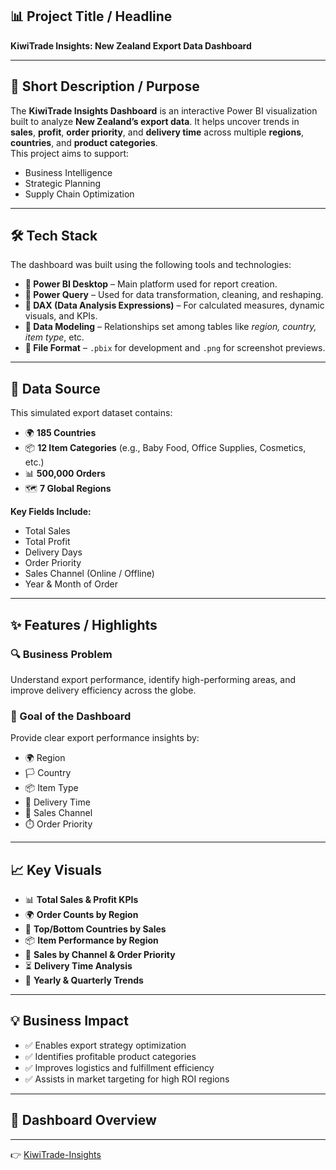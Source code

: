 ## 📊 Project Title / Headline  
**KiwiTrade Insights: New Zealand Export Data Dashboard**

---

## 📌 Short Description / Purpose  
The **KiwiTrade Insights Dashboard** is an interactive Power BI visualization built to analyze **New Zealand’s export data**. It helps uncover trends in **sales**, **profit**, **order priority**, and **delivery time** across multiple **regions**, **countries**, and **product categories**.  
This project aims to support:
- Business Intelligence  
- Strategic Planning  
- Supply Chain Optimization  

---

## 🛠️ Tech Stack  
The dashboard was built using the following tools and technologies:

- **🔹 Power BI Desktop** – Main platform used for report creation.  
- **🔹 Power Query** – Used for data transformation, cleaning, and reshaping.  
- **🔹 DAX (Data Analysis Expressions)** – For calculated measures, dynamic visuals, and KPIs.  
- **🔹 Data Modeling** – Relationships set among tables like *region, country, item type*, etc.  
- **🔹 File Format** – `.pbix` for development and `.png` for screenshot previews.  

---

## 📂 Data Source  
This simulated export dataset contains:

- 🌍 **185 Countries**  
- 📦 **12 Item Categories** (e.g., Baby Food, Office Supplies, Cosmetics, etc.)  
- 📊 **500,000 Orders**  
- 🗺️ **7 Global Regions**  

**Key Fields Include:**
- Total Sales  
- Total Profit  
- Delivery Days  
- Order Priority  
- Sales Channel (Online / Offline)  
- Year & Month of Order  

---

## ✨ Features / Highlights

### 🔍 Business Problem  
Understand export performance, identify high-performing areas, and improve delivery efficiency across the globe.

### 🎯 Goal of the Dashboard  
Provide clear export performance insights by:
- 🌍 Region  
- 🏳️ Country  
- 📦 Item Type  
- 🚚 Delivery Time  
- 🛒 Sales Channel  
- ⏱️ Order Priority  

---

## 📈 Key Visuals
- 📊 **Total Sales & Profit KPIs**  
- 🌍 **Order Counts by Region**  
- 🥇 **Top/Bottom Countries by Sales**  
- 📦 **Item Performance by Region**  
- 🔁 **Sales by Channel & Order Priority**  
- ⏳ **Delivery Time Analysis**  
- 📆 **Yearly & Quarterly Trends**

---

## 💡 Business Impact
- ✅ Enables export strategy optimization  
- ✅ Identifies profitable product categories  
- ✅ Improves logistics and fulfillment efficiency  
- ✅ Assists in market targeting for high ROI regions  

---

## 📸 Dashboard Overview 

---
👉 [KiwiTrade-Insights](.https://github.com/HarshitaCoder-bot/KiwiTrade-Insights/blob/19da465ad2477e5fb88bac6ab9c1c62045e3d6d1/KiwiTrade%20Insights%20Dashboard.png?raw=true)

